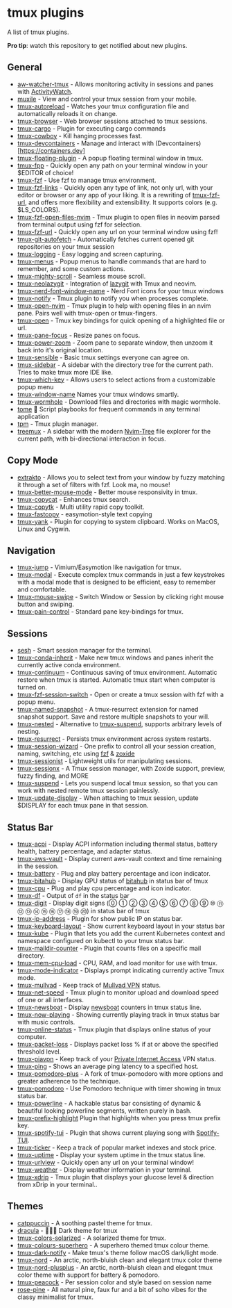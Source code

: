 # tmux plugins

A list of tmux plugins.

**Pro tip**: watch this repository to get notified about new plugins.

## General
- [aw-watcher-tmux](https://github.com/akohlbecker/aw-watcher-tmux) - Allows monitoring activity in sessions and panes with [ActivityWatch](https://activitywatch.net).
- [muxile](https://github.com/bjesus/muxile) - View and control your tmux session from your mobile.
- [tmux-autoreload](https://github.com/b0o/tmux-autoreload) - Watches your tmux configuration file and automatically reloads it on change.
- [tmux-browser](https://github.com/ofirgall/tmux-browser) - Web browser sessions attached to tmux sessions.
- [tmux-cargo](https://github.com/idevtier/tmux-cargo) - Plugin for executing cargo commands
- [tmux-cowboy](https://github.com/tmux-plugins/tmux-cowboy) - Kill hanging processes fast.
- [tmux-devcontainers](https://github.com/phil/tmux-devcontainers) - Manage and interact with (Devcontainers)[https://containers.dev]
- [tmux-floating-plugin](https://github.com/lloydbond/tmux-floating-terminal) - A popup floating terminal window in tmux.
- [tmux-fpp](https://github.com/tmux-plugins/tmux-fpp) - Quickly open any path on your terminal window in your $EDITOR of choice!
- [tmux-fzf](https://github.com/sainnhe/tmux-fzf) - Use fzf to manage tmux environment.
- [tmux-fzf-links](https://github.com/alberti42/tmux-fzf-links) - Quickly open any type of link, not only url, with your editor or browser or any app of your liking. It is a rewriting of [tmux-fzf-url](https://github.com/wfxr/tmux-fzf-url), and offers more flexibility and extensibility. It supports colors (e.g. $LS_COLORS).
- [tmux-fzf-open-files-nvim](https://github.com/Peter-McKinney/tmux-fzf-open-files-nvim) - Tmux plugin to open files in neovim parsed from terminal output using fzf for selection.
- [tmux-fzf-url](https://github.com/wfxr/tmux-fzf-url) - Quickly open any url on your terminal window using fzf!
- [tmux-git-autofetch](https://github.com/thepante/tmux-git-autofetch/) - Automatically fetches current opened git repositories on your tmux session 
- [tmux-logging](https://github.com/tmux-plugins/tmux-logging) - Easy logging and screen capturing.
- [tmux-menus](https://github.com/jaclu/tmux-menus) - Popup menus to handle commands that are hard to remember, and some custom actions.
- [tmux-mighty-scroll](https://github.com/noscript/tmux-mighty-scroll) - Seamless mouse scroll.
- [tmux-neolazygit](https://github.com/AngryMorrocoy/tmux-neolazygit) - Integration of [lazygit](https://github.com/jesseduffield/lazygit) with Tmux and neovim.
- [tmux-nerd-font-window-name](https://github.com/joshmedeski/tmux-nerd-font-window-name) - Nerd Font icons for your tmux windows
- [tmux-notify](https://github.com/ChanderG/tmux-notify) - Tmux plugin to notify you when processes complete.
- [tmux-open-nvim](https://github.com/trevarj/tmux-open-nvim) - Tmux plugin to help with opening files in an nvim pane. Pairs well with tmux-open or tmux-fingers.
- [tmux-open](https://github.com/tmux-plugins/tmux-open) - Tmux key bindings for quick opening of a highlighted file or url.
- [tmux-pane-focus](https://github.com/graemedavidson/tmux-pane-focus) - Resize panes on focus.
- [tmux-power-zoom](https://github.com/jaclu/tmux-power-zoom) - Zoom pane to separate window, then unzoom it back into it's original location.
- [tmux-sensible](https://github.com/tmux-plugins/tmux-sensible) - Basic tmux settings everyone can agree on.
- [tmux-sidebar](https://github.com/tmux-plugins/tmux-sidebar) - A sidebar with the directory tree for the current path. Tries to make tmux more IDE like.
- [tmux-which-key](https://github.com/alexwforsythe/tmux-which-key) - Allows users to select actions from a customizable popup menu
- [tmux-window-name](https://github.com/ofirgall/tmux-window-name) Names your tmux windows smartly.
- [tmux-wormhole](https://github.com/gcla/tmux-wormhole) - Download files and directories with magic wormhole.
- [tome](https://github.com/laktak/tome) 🔁 Script playbooks for frequent commands in any terminal application
- [tpm](https://github.com/tmux-plugins/tpm) - Tmux plugin manager.
- [treemux](https://github.com/kiyoon/treemux) - A sidebar with the modern [Nvim-Tree](https://github.com/nvim-tree/nvim-tree.lua) file explorer for the current path, with bi-directional interaction in focus.


## Copy Mode
- [extrakto](https://github.com/laktak/extrakto) - Allows you to select text from your window by fuzzy matching it through a set of filters with fzf. Look ma, no mouse!
- [tmux-better-mouse-mode](https://github.com/NHDaly/tmux-better-mouse-mode) - Better mouse responsivity in tmux.
- [tmux-copycat](https://github.com/tmux-plugins/tmux-copycat) - Enhances tmux search.
- [tmux-copytk](https://github.com/crispy1989/tmux-copy-toolkit) - Multi utility rapid copy toolkit.
- [tmux-fastcopy](https://github.com/abhinav/tmux-fastcopy) - easymotion-style text copying
- [tmux-yank](https://github.com/tmux-plugins/tmux-yank) - Plugin for copying to system clipboard. Works on MacOS, Linux and Cygwin.


## Navigation
- [tmux-jump](https://github.com/schasse/tmux-jump) - Vimium/Easymotion like navigation for tmux.
- [tmux-modal](https://github.com/whame/tmux-modal) - Execute complex tmux commands in just a few keystrokes with a modal mode that is designed to be efficient, easy to remember and comfortable.
- [tmux-mouse-swipe](https://github.com/jaclu/tmux-mouse-swipe) - Switch Window or Session by clicking right mouse button and swiping.
- [tmux-pain-control](https://github.com/tmux-plugins/tmux-pain-control) - Standard pane key-bindings for tmux.


## Sessions
- [sesh](https://github.com/joshmedeski/sesh) - Smart session manager for the terminal.
- [tmux-conda-inherit](https://github.com/oluevaera/tmux-conda-inherit) - Make new tmux windows and panes inherit the currently active conda environment.
- [tmux-continuum](https://github.com/tmux-plugins/tmux-continuum) - Continuous saving of tmux environment. Automatic restore when tmux is started. Automatic tmux start when computer is turned on.
- [tmux-fzf-session-switch](https://github.com/thuanpham2311/tmux-fzf-session-switch) - Open or create a tmux session with fzf with a popup menu.
- [tmux-named-snapshot](https://github.com/spywhere/tmux-named-snapshot) - A tmux-resurrect extension for named snapshot support. Save and restore multiple snapshots to your will.
- [tmux-nested](https://github.com/niqodea/tmux-nested) - Alternative to [tmux-suspend](https://github.com/MunifTanjim/tmux-suspend), supports arbitrary levels of nesting.
- [tmux-resurrect](https://github.com/tmux-plugins/tmux-resurrect) - Persists tmux environment across system restarts.
- [tmux-session-wizard](https://github.com/27medkamal/tmux-session-wizard) - One prefix to control all your session creation, naming, switching, etc using [fzf](https://github.com/junegunn/fzf) & [zoxide](https://github.com/ajeetdsouza/zoxide)
- [tmux-sessionist](https://github.com/tmux-plugins/tmux-sessionist) - Lightweight utils for manipulating sessions.
- [tmux-sessionx](https://github.com/omerxx/tmux-sessionx) - A Tmux session manager, with Zoxide support, preview, fuzzy finding, and MORE
- [tmux-suspend](https://github.com/MunifTanjim/tmux-suspend) - Lets you suspend local tmux session, so that you can work with nested remote tmux session painlessly.
- [tmux-update-display](https://github.com/lljbash/tmux-update-display) - When attaching to tmux session, update $DISPLAY for each tmux pane in that session.


## Status Bar
- [tmux-acpi](https://github.com/briansalehi/tmux-acpi) - Display ACPI information including thermal status, battery health, battery percentage, and adapter status.
- [tmux-aws-vault](https://github.com/mateimicu/tmux-aws-vault) - Display current aws-vault context and time remaining in the session.
- [tmux-battery](https://github.com/tmux-plugins/tmux-battery) - Plug and play battery percentage and icon indicator.
- [tmux-bitahub](https://github.com/Freed-Wu/tmux-bitahub) - Display GPU status of [bitahub](https://www.bitahub.com/) in status bar of tmux
- [tmux-cpu](https://github.com/tmux-plugins/tmux-cpu) - Plug and play cpu percentage and icon indicator.
- [tmux-df](https://github.com/tassaron/tmux-df) - Output of `df` in the status bar
- [tmux-digit](https://github.com/Freed-Wu/tmux-digit) - Display digit signs (⓪ ① ② ③ ④ ⑤ ⑥ ⑦ ⑧ ⑨ ⑩ ⑪ ⑫ ⑬ ⑭ ⑮ ⑯ ⑰ ⑱ ⑲ ⑳) in status bar of tmux
- [tmux-ip-address](https://github.com/anghootys/tmux-ip-address) - Plugin for show public IP on status bar.
- [tmux-keyboard-layout](https://github.com/imomaliev/tmux-keyboard-layout) - Show current keyboard layout in your status bar
- [tmux-kube](https://github.com/jonmosco/kube-tmux) - Plugin that lets you add the current Kubernetes context and namespace configured on kubectl to your tmux status bar.
- [tmux-maildir-counter](https://github.com/tmux-plugins/tmux-maildir-counter) - Plugin that counts files on a specific mail directory.
- [tmux-mem-cpu-load](https://github.com/thewtex/tmux-mem-cpu-load) - CPU, RAM, and load monitor for use with tmux.
- [tmux-mode-indicator](https://github.com/MunifTanjim/tmux-mode-indicator) - Displays prompt indicating currently active Tmux mode.
- [tmux-mullvad](https://github.com/jaclu/tmux-mullvad) - Keep track of [Mullvad VPN](https://mullvad.net/) status.
- [tmux-net-speed](https://github.com/tmux-plugins/tmux-net-speed) - Tmux plugin to monitor upload and download speed of one or all interfaces.
- [tmux-newsboat](https://github.com/tmux-plugins/tmux-newsboat) - Display [newsboat](https://newsboat.org) counters in tmux status line.
- [tmux-now-playing](https://github.com/spywhere/tmux-now-playing) - Showing currently playing track in tmux status bar with music controls.
- [tmux-online-status](https://github.com/tmux-plugins/tmux-online-status) - Tmux plugin that displays online status of your computer.
- [tmux-packet-loss](https://github.com/jaclu/tmux-packet-loss) - Displays packet loss % if at or above the specified threshold level.
- [tmux-piavpn](https://github.com/Brutuski/tmux-piavpn) - Keep track of your [Private Internet Access](https://www.privateinternetaccess.com/) VPN status.
- [tmux-ping](https://github.com/ayzenquwe/tmux-ping) - Shows an average ping latency to a specified host.
- [tmux-pomodoro-plus](https://github.com/olimorris/tmux-pomodoro-plus) - A fork of tmux-pomodoro with more options and greater adherence to the technique.
- [tmux-pomodoro](https://github.com/swaroopch/tmux-pomodoro) - Use Pomodoro technique with timer showing in tmux status bar.
- [tmux-powerline](https://github.com/erikw/tmux-powerline) - A hackable status bar consisting of dynamic & beautiful looking powerline segments, written purely in bash.
- [tmux-prefix-highlight](https://github.com/tmux-plugins/tmux-prefix-highlight) Plugin that highlights when you press tmux prefix key.
- [tmux-spotify-tui](https://github.com/alexchaichan/tmux-spotify-tui) - Plugin that shows current playing song with [Spotify-TUI](https://github.com/Rigellute/spotify-tui).
- [tmux-ticker](https://github.com/Brutuski/tmux-ticker) - Keep a track of popular market indexes and stock price.
- [tmux-uptime](https://github.com/robhurring/tmux-uptime) - Display your system uptime in the tmux status line.
- [tmux-urlview](https://github.com/tmux-plugins/tmux-urlview) - Quickly open any url on your terminal window!
- [tmux-weather](https://github.com/aaronpowell/tmux-weather) - Display weather information in your terminal.
- [tmux-xdrip](https://github.com/Cian911/tmux-xdrip) - Tmux plugin that displays your glucose level & direction from xDrip in your terminal..


## Themes
- [catppuccin](https://github.com/catppuccin/tmux) - A soothing pastel theme for tmux.
- [dracula](https://github.com/dracula/tmux) - 🧛🏻‍♂️ Dark theme for tmux
- [tmux-colors-solarized](https://github.com/seebi/tmux-colors-solarized) - A solarized theme for tmux.
- [tmux-colours-superhero](https://github.com/leighmcculloch/tmux-colours-superhero) - A superhero themed tmux colour theme.
- [tmux-dark-notify](https://github.com/erikw/tmux-dark-notify) - Make tmux's theme follow macOS dark/light mode.
- [tmux-nord](https://github.com/nordtheme/tmux) - An arctic, north-bluish clean and elegant tmux color theme
- [tmux-nord-plusplus](https://github.com/Wabri/tmux-nord-plusplus) - An arctic, north-bluish clean and elegant tmux color theme with support for battery & pomodoro.
- [tmux-peacock](https://github.com/imomaliev/tmux-peacock) - Per session color and style based on session name
- [rose-pine](https://github.com/rose-pine/tmux) - All natural pine, faux fur and a bit of soho vibes for the classy minimalist for tmux.
